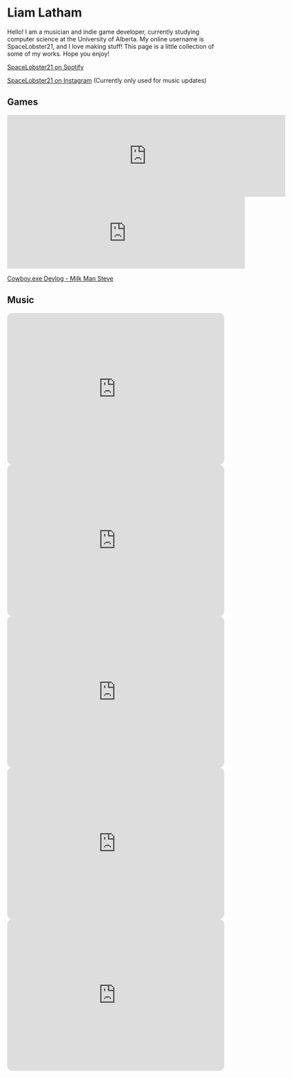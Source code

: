 # Liam Latham

Hello! I am a musician and indie game developer, currently studying computer science at the University of Alberta. My online username is SpaceLobster21, and I love making stuff! This page is a little collection of some of my works. Hope you enjoy!

[SpaceLobster21 on Spotify](https://open.spotify.com/artist/5L4pbLkSleXveEnfn2XQ4R?si=I6Sm-XseQuClcr8f5nR3Rw)

[SpaceLobster21 on Instagram](https://www.instagram.com/spacelobster21/) (Currently only used for music updates)


## Games

<iframe src="https://store.steampowered.com/widget/2388860/" frameborder="0" width="646" height="190"></iframe>

<iframe height="167" frameborder="0" src="https://itch.io/embed/3169440" width="552"><a href="https://vcodes-itch.itch.io/iron-wild-gold">Iron Wild by vcodes-itch</a></iframe>

[Cowboy.exe Devlog - Milk Man Steve](https://youtu.be/0jTI8UfcY1M?si=hdy1x4TH_is2zAVy)


## Music

<iframe style="border-radius:12px" src="https://open.spotify.com/embed/track/3t9toyjKvcP9e1iz0WgOz4?utm_source=generator" width="100%" height="352" frameBorder="0" allowfullscreen="" allow="autoplay; clipboard-write; encrypted-media; fullscreen; picture-in-picture" loading="lazy"></iframe>

<iframe style="border-radius:12px" src="https://open.spotify.com/embed/track/5WXKWepsqPPgE1ZQ7GyiTX?utm_source=generator" width="100%" height="352" frameBorder="0" allowfullscreen="" allow="autoplay; clipboard-write; encrypted-media; fullscreen; picture-in-picture" loading="lazy"></iframe>

<iframe style="border-radius:12px" src="https://open.spotify.com/embed/track/2AX1MDCpy1kGve2lM9Vjcc?utm_source=generator" width="100%" height="352" frameBorder="0" allowfullscreen="" allow="autoplay; clipboard-write; encrypted-media; fullscreen; picture-in-picture" loading="lazy"></iframe>

<iframe style="border-radius:12px" src="https://open.spotify.com/embed/track/3wBi6AY751jWrwghkAHq9c?utm_source=generator" width="100%" height="352" frameBorder="0" allowfullscreen="" allow="autoplay; clipboard-write; encrypted-media; fullscreen; picture-in-picture" loading="lazy"></iframe>

<iframe style="border-radius:12px" src="https://open.spotify.com/embed/track/48A4zGul20EXRlhJv3OHeP?utm_source=generator" width="100%" height="352" frameBorder="0" allowfullscreen="" allow="autoplay; clipboard-write; encrypted-media; fullscreen; picture-in-picture" loading="lazy"></iframe>
